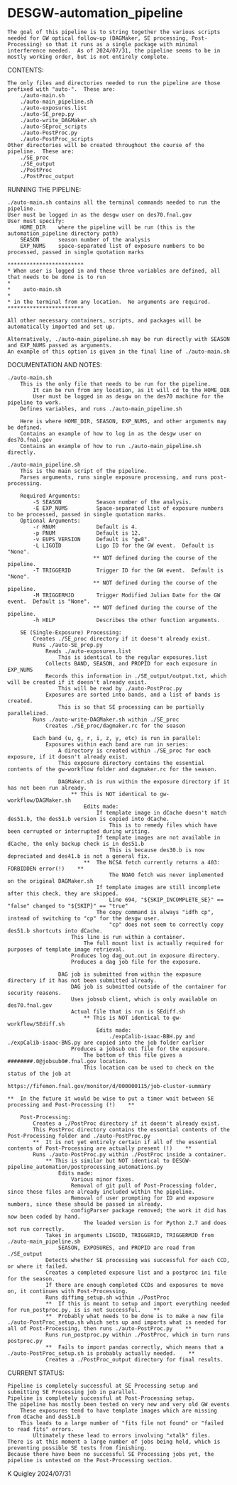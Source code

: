 # DESGW-automation_pipeline

    The goal of this pipeline is to string together the various scripts needed for GW optical follow-up (DAGMaker, SE processing, Post-Processing) so that it runs as a single package with minimal interference needed.  As of 2024/07/31, the pipeline seems to be in mostly working order, but is not entirely complete.

CONTENTS:
    
    The only files and directories needed to run the pipeline are those prefixed with "auto-".  These are:
        ./auto-main.sh
        ./auto-main_pipeline.sh
        ./auto-exposures.list
        ./auto-SE_prep.py
        ./auto-write_DAGMaker.sh
        ./auto-SEproc_scripts
        ./auto-PostProc.py
        ./auto-PostProc_scripts
    Other directories will be created throughout the course of the pipeline.  These are:
        ./SE_proc
        ./SE_output
        ./PostProc
        ./PostProc_output

RUNNING THE PIPELINE:
    
    ./auto-main.sh contains all the terminal commands needed to run the pipeline.
    User must be logged in as the desgw user on des70.fnal.gov
    User must specify:
        HOME_DIR    where the pipeline will be run (this is the automation_pipeline directory path)
        SEASON      season number of the analysis
        EXP_NUMS    space-separated list of exposure numbers to be processed, passed in single quotation marks
    
    ************************
    * When user is logged in and these three variables are defined, all that needs to be done is to run 
    *
    *    auto-main.sh
    *    
    * in the terminal from any location.  No arguments are required.  
    ************************

    All other necessary containers, scripts, and packages will be automatically imported and set up.

    Alternatively, ./auto-main_pipeline.sh may be run directly with SEASON and EXP_NUMS passed as arguments.
    An example of this option is given in the final line of ./auto-main.sh

DOCUMENTATION AND NOTES:
    
    ./auto-main.sh
        This is the only file that needs to be run for the pipeline.  
            It can be run from any location, as it will cd to the HOME_DIR
            User must be logged in as desgw on the des70 machine for the pipeline to work. 
        Defines variables, and runs ./auto-main_pipeline.sh

        Here is where HOME_DIR, SEASON, EXP_NUMS, and other arguments may be defined.
        Contains an example of how to log in as the desgw user on des70.fnal.gov
        Contains an example of how to run ./auto-main_pipeline.sh directly.
        
    ./auto-main_pipeline.sh
        This is the main script of the pipeline.
        Parses arguments, runs single exposure processing, and runs post-processing.

        Required Arguments:
            -S SEASON           Season number of the analysis.
            -E EXP_NUMS         Space-separated list of exposure numbers to be processed, passed in single quotation marks.
        Optional Arguments:
            -r RNUM             Default is 4.
            -p PNUM             Default is 12.
            -v EUPS_VERSION     Default is "gw8".
            -L LIGOID           Ligo ID for the GW event.  Default is "None". 
                               ** NOT defined during the course of the pipeline.
            -T TRIGGERID        Trigger ID for the GW event.  Default is "None".  
                               ** NOT defined during the course of the pipeline.
            -M TRIGGERMJD       Trigger Modified Julian Date for the GW event.  Default is "None".  
                               ** NOT defined during the course of the pipeline.
            -h HELP             Describes the other function arguments.

        SE (Single-Exposure) Processing:
            Creates ./SE_proc directory if it doesn't already exist.
            Runs ./auto-SE_prep.py
                Reads ./auto-exposures.list
                    This is identical to the regular exposures.list
                Collects BAND, SEASON, and PROPID for each exposure in EXP_NUMS
                Records this information in ./SE_output/output.txt, which will be created if it doesn't already exist.
                    This will be read by ./auto-PostProc.py
                Exposures are sorted into bands, and a list of bands is created.
                    This is so that SE processing can be partially parallelized.
            Runs ./auto-write-DAGMaker.sh within ./SE_proc
                Creates ./SE_proc/dagmaker.rc for the season
            
            Each band (u, g, r, i, z, y, etc) is run in parallel:
                Exposures within each band are run in series:
                    A directory is created within ./SE_proc for each exposure, if it doesn't already exist.
                    This exposure directory contains the essential contents of the gw-workflow folder and dagmaker.rc for the season.

                    DAGMaker.sh is run within the exposure directory if it has not been run already.
                        ** This is NOT identical to gw-workflow/DAGMaker.sh
                            Edits made:
                                If template image in dCache doesn't match des51.b, the des51.b version is copied into dCache.
                                    This is to remedy files which have been corrupted or interrupted during writing.
                                If template images are not available in dCache, the only backup check is in des51.b
                                    This is because des30.b is now depreciated and des41.b is not a general fix.
                            **  The NCSA fetch currently returns a 403: FORBIDDEN error(!)    **
                                    The NOAO fetch was never implemented on the original DAGMaker.sh
                                If template images are still incomplete after this check, they are skipped.
                                    Line 694, "${SKIP_INCOMPLETE_SE}" == "false" changed to "${SKIP}" == "true"
                                The copy command is always "idfh cp", instead of switching to "cp" for the desgw user.
                                    "cp" does not seem to correctly copy des51.b shortcuts into dCache.
                        This line is run within a container.
                            The full mount list is actually required for purposes of template image retrieval.
                        Produces log dag_out.out in exposure directory.
                        Produces a dag job file for the exposure.
                    
                    DAG job is submitted from within the exposure directory if it has not been submitted already.
                        DAG job is submitted outside of the container for security reasons.
                        Uses jobsub client, which is only available on des70.fnal.gov
                        Actual file that is run is SEdiff.sh
                            ** This is NOT identical to gw-workflow/SEdiff.sh
                                Edits made:
                                    ./expCalib-isaac-BBH.py and ./expCalib-isaac-BNS.py are copied into the job folder earlier
                        Produces a jobsub out file for the exposure.
                            The bottom of this file gives a ########.0@jobsub0#.fnal.gov location.
                            This location can be used to check on the status of the job at 
                                https://fifemon.fnal.gov/monitor/d/000000115/job-cluster-summary 
            
    **  In the future it would be wise to put a timer wait between SE processing and Post-Processing (!)    **

        Post-Processing:
            Creates a ./PostProc directory if it doesn't already exist.
            This PostProc directory contains the essential contents of the Post-Processing folder and ./auto-PostProc.py
            **  It is not yet entirely certain if all of the essential contents of Post-Processing are actually present (!)    **
            Runs ./auto-PostProc.py within ./PostProc inside a container.
                ** This is similar but NOT identical to DESGW-pipeline_automation/postprocessing_automations.py
                    Edits made:
                        Various minor fixes.
                        Removal of git pull of Post-Processing folder, since these files are already included within the pipeline.
                        Removal of user prompting for ID and exposure numbers, since these should be passed in already.
                        configParser package removed; the work it did has now been coded by hand.
                            The loaded version is for Python 2.7 and does not run correctly.
                Takes in arguments LIGOID, TRIGGERID, TRIGGERMJD from ./auto-main_pipeline.sh
                    SEASON, EXPOSURES, and PROPID are read from ./SE_output
                Detects whether SE processing was successful for each CCD, or where it failed.
                Creates a completed exposure list and a postproc ini file for the season.
                If there are enough completed CCDs and exposures to move on, it continues with Post-Processing.
                Runs diffimg_setup.sh within ./PostProc
                **  If this is meant to setup and import everything needed for run_postproc.py, is is not successful.    **
                **  Probably what needs to be done is to make a new file ./auto-PostProc_setup.sh which sets up and imports what is needed for all of Post-Processing, then runs ./auto-PostProc.py    **
                Runs run_postproc.py within ./PostProc, which in turn runs postproc.py
                **  Fails to import pandas correctly, which means that a ./auto-PostProc_setup.sh is probably actually needed.    **
                Creates a ./PostProc_output directory for final results.

CURRENT STATUS:
    
    Pipeline is completely successful at SE Processing setup and submitting SE Processing job in parallel.
    Pipeline is completely successful at Post-Processing setup.
    The pipeline has mostly been tested on very new and very old GW events
        These exposures tend to have template images which are missing from dCache and des51.b
        This leads to a large number of "fits file not found" or "failed to read fits" errors.
            Ultimately these lead to errors involving "xtalk" files.
    There is at this moment a large number of jobs being held, which is preventing possible SE tests from finishing.
    Because there have been no successful SE Processing jobs yet, the pipeline is untested on the Post-Processing section.

K Quigley 2024/07/31
